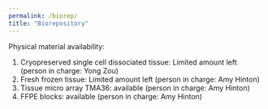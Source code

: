 ```yaml
---
permalink: /biorep/
title: "Biorepository"
---
```

Physical material availability:

1.	Cryopreserved single cell dissociated tissue: Limited amount left (person in charge: Yong Zou)
2.	Fresh frozen tissue: Limited amount left (person in charge: Amy Hinton)
3.	Tissue micro array TMA36: available (person in charge: Amy Hinton)
4.	FFPE blocks: available (person in charge: Amy Hinton)
